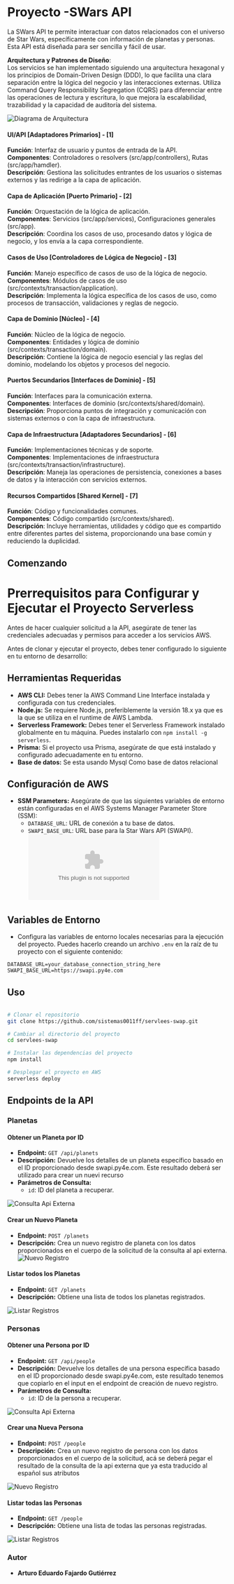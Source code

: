 # Proyecto -SWars API
La SWars API te permite interactuar con datos relacionados con el universo de Star Wars, específicamente con información de planetas y personas. Esta API está diseñada para ser sencilla y fácil de usar.


**Arquitectura y Patrones de Diseño**:  
Los servicios se han implementado siguiendo una arquitectura hexagonal y los principios de Domain-Driven Design (DDD), lo que facilita una clara separación entre la lógica del negocio y las interacciones externas. Utiliza Command Query Responsibility Segregation (CQRS) para diferenciar entre las operaciones de lectura y escritura, lo que mejora la escalabilidad, trazabilidad y la capacidad de auditoría del sistema.
 
![Diagrama de Arquitectura](DiagramaArquitectura.png)

#### **UI/API [Adaptadores Primarios]** - [1] 
**Función**: Interfaz de usuario y puntos de entrada de la API.  
**Componentes**: Controladores o resolvers (src/app/controllers), Rutas (src/app/hamdler).  
**Descripción**: Gestiona las solicitudes entrantes de los usuarios o sistemas externos y las redirige a la capa de aplicación.

#### **Capa de Aplicación [Puerto Primario]** - [2]
**Función**: Orquestación de la lógica de aplicación.  
**Componentes**: Servicios (src/app/services), Configuraciones generales (src/app).  
**Descripción**: Coordina los casos de uso, procesando datos y lógica de negocio, y los envía a la capa correspondiente.

#### **Casos de Uso [Controladores de Lógica de Negocio]** - [3]
**Función**: Manejo específico de casos de uso de la lógica de negocio.  
**Componentes**: Módulos de casos de uso (src/contexts/transaction/application).  
**Descripción**: Implementa la lógica específica de los casos de uso, como procesos de transacción, validaciones y reglas de negocio.

#### **Capa de Dominio [Núcleo]** - [4]
**Función**: Núcleo de la lógica de negocio.  
**Componentes**: Entidades y lógica de dominio (src/contexts/transaction/domain).  
**Descripción**: Contiene la lógica de negocio esencial y las reglas del dominio, modelando los objetos y procesos del negocio.

#### **Puertos Secundarios [Interfaces de Dominio]** - [5]
**Función**: Interfaces para la comunicación externa.  
**Componentes**: Interfaces de dominio (src/contexts/shared/domain).  
**Descripción**: Proporciona puntos de integración y comunicación con sistemas externos o con la capa de infraestructura.

#### **Capa de Infraestructura [Adaptadores Secundarios]** - [6]
**Función**: Implementaciones técnicas y de soporte.  
**Componentes**: Implementaciones de infraestructura (src/contexts/transaction/infrastructure).  
**Descripción**: Maneja las operaciones de persistencia, conexiones a bases de datos y la interacción con servicios externos.

#### **Recursos Compartidos [Shared Kernel]** - [7]
**Función**: Código y funcionalidades comunes.  
**Componentes**: Código compartido (src/contexts/shared).  
**Descripción**: Incluye herramientas, utilidades y código que es compartido entre diferentes partes del sistema, proporcionando una base común y reduciendo la duplicidad.


## Comenzando


# Prerrequisitos para Configurar y Ejecutar el Proyecto Serverless
Antes de hacer cualquier solicitud a la API, asegúrate de tener las credenciales adecuadas y permisos para acceder a los servicios AWS.

Antes de clonar y ejecutar el proyecto, debes tener configurado lo siguiente en tu entorno de desarrollo:

## Herramientas Requeridas

- **AWS CLI:** Debes tener la AWS Command Line Interface instalada y configurada con tus credenciales.
- **Node.js:** Se requiere Node.js, preferiblemente la versión 18.x ya que es la que se utiliza en el runtime de AWS Lambda.
- **Serverless Framework:** Debes tener el Serverless Framework instalado globalmente en tu máquina. Puedes instalarlo con `npm install -g serverless`.
- **Prisma:** Si el proyecto usa Prisma, asegúrate de que está instalado y configurado adecuadamente en tu entorno.
- **Base de datos:** Se esta usando Mysql Como base de datos relacional
## Configuración de AWS

- **SSM Parameters:** Asegúrate de que las siguientes variables de entorno están configuradas en el AWS Systems Manager Parameter Store (SSM):
  - `DATABASE_URL`: URL de conexión a tu base de datos.
  - `SWAPI_BASE_URL`: URL base para la Star Wars API (SWAPI).
![Manual AWS](AWS-CONFIGURACION.docx)
## Variables de Entorno

- Configura las variables de entorno locales necesarias para la ejecución del proyecto. Puedes hacerlo creando un archivo `.env` en la raíz de tu proyecto con el siguiente contenido:

```plaintext
DATABASE_URL=your_database_connection_string_here
SWAPI_BASE_URL=https://swapi.py4e.com
```
  
## Uso

```bash
 
# Clonar el repositorio
git clone https://github.com/sistemas0011ff/servlees-swap.git

# Cambiar al directorio del proyecto
cd servlees-swap

# Instalar las dependencias del proyecto
npm install

# Desplegar el proyecto en AWS
serverless deploy
```

## Endpoints de la API

### Planetas

#### Obtener un Planeta por ID

- **Endpoint:** `GET /api/planets`
- **Descripción:** Devuelve los detalles de un planeta específico basado en el ID proporcionado desde swapi.py4e.com.
Este resultado deberá ser utilizado para crear un nuevi recurso
- **Parámetros de Consulta:**
  - `id`: ID del planeta a recuperar.


![Consulta Api Externa](planets-swapi-externo.png)


#### Crear un Nuevo Planeta

- **Endpoint:** `POST /planets`
- **Descripción:** Crea un nuevo registro de planeta con los datos proporcionados en el cuerpo de la solicitud de la consulta al api externa.
![Nuevo Registro](nuevo-planeta.png)

#### Listar todos los Planetas

- **Endpoint:** `GET /planets`
- **Descripción:** Obtiene una lista de todos los planetas registrados.


![Listar Registros](planetas-listar.png)

### Personas

#### Obtener una Persona por ID

- **Endpoint:** `GET /api/people`
- **Descripción:** Devuelve los detalles de una persona específica basado en el ID proporcionado desde swapi.py4e.com, este resultado tenemos que copiarlo en el input en el endpoint de creación de nuevo registro.
- **Parámetros de Consulta:**
  - `id`: ID de la persona a recuperar.

![Consulta Api Externa](persona-api-externa.png)



#### Crear una Nueva Persona

- **Endpoint:** `POST /people`
- **Descripción:** Crea un nuevo registro de persona con los datos proporcionados en el cuerpo de la solicitud, acá se deberá pegar el resultado de la consulta de la api externa que ya esta traducido al español sus atributos

![Nuevo Registro](nueva-persona.png)

#### Listar todas las Personas

- **Endpoint:** `GET /people`
- **Descripción:** Obtiene una lista de todas las personas registradas.


 ![Listar Registros](personas-listar.png)

### Autor

- **Arturo Eduardo Fajardo Gutiérrez** 

